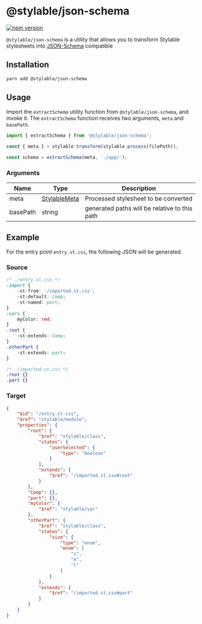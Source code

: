 # @stylable/json-schema

[![npm version](https://img.shields.io/npm/v/@stylable/json-schema.svg)](https://www.npmjs.com/package/@stylable/json-schema)

`@stylable/json-schema` is a utility that allows you to transform Stylable stylesheets into [JSON-Schema](https://json-schema.org/) compatible 

## Installation

```sh
yarn add @stylable/json-schema
```
## Usage
Import the `extractSchema` utility function from `@stylable/json-schema`, and invoke it.
The `extractSchema` function receives two arguments, `meta` and `basePath`. 

```ts
import { extractSchema } from '@stylable/json-schema';

const { meta } = stylable.transform(stylable.process(filePath));

const schema = extractSchema(meta, './app/');
```

### Arguments
|Name|Type|Description|
|-------------|----|-----------|
|meta|[StylableMeta](../core/src/stylable-meta.ts)|Processed stylesheet to be converted|
|basePath|string|generated paths will be relative to this path|

## Example
For the entry point `entry.st.css`, the following JSON will be generated.

### Source
```css
/* ./entry.st.css */
:import {
    -st-from: '/imported.st.css';
    -st-default: Comp;
    -st-named: part;
}
:vars {
    myColor: red;
}
.root {
    -st-extends: Comp;
}
.otherPart {
    -st-extends: part;
}
```

```css
/* ./imported.st.css */
.root {}
.part {}
```

### Target
```JSON
{
    "$id": "/entry.st.css",
    "$ref": "stylable/module",
    "properties": {
        "root": {
            "$ref": "stylable/class",
            "states": {
                "userSelected": {
                    "type": "boolean"
                }
            },
            "extends": {
                "$ref": "/imported.st.css#root"
            }
        },
        "Comp": {},
        "part": {},
        "myColor": {
            "$ref": "stylable/var"
        },
        "otherPart": {
            "$ref": "stylable/class",
            "states": {
                "size": {
                    "type": "enum",
                    "enum": [
                        "s",
                        "m",
                        "l"
                    ]
                }
            },
            "extends": {
                "$ref": "/imported.st.css#part"
            }
        }
    }
}
```

<!-- ## License

Copyright (c) 2018 Wix.com Ltd. All Rights Reserved. Use of this source code is governed by a [BSD license](./LICENSE). -->

